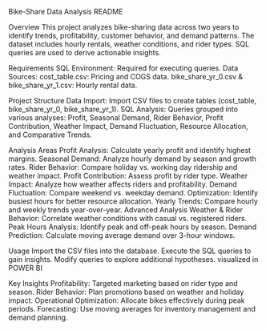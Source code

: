 Bike-Share Data Analysis README

Overview
This project analyzes bike-sharing data across two years to identify trends, profitability, customer behavior, and demand patterns. The dataset includes hourly rentals, weather conditions, and rider types. SQL queries are used to derive actionable insights.

Requirements
SQL Environment: Required for executing queries.
Data Sources:
cost_table.csv: Pricing and COGS data.
bike_share_yr_0.csv & bike_share_yr_1.csv: Hourly rental data.

Project Structure
Data Import: Import CSV files to create tables (cost_table, bike_share_yr_0, bike_share_yr_1).
SQL Analysis: Queries grouped into various analyses: Profit, Seasonal Demand, Rider Behavior, Profit Contribution, Weather Impact, Demand Fluctuation, Resource Allocation, and Comparative Trends.

Analysis Areas
Profit Analysis: Calculate yearly profit and identify highest margins.
Seasonal Demand: Analyze hourly demand by season and growth rates.
Rider Behavior: Compare holiday vs. working day ridership and weather impact.
Profit Contribution: Assess profit by rider type.
Weather Impact: Analyze how weather affects riders and profitability.
Demand Fluctuation: Compare weekend vs. weekday demand.
Optimization: Identify busiest hours for better resource allocation.
Yearly Trends: Compare hourly and weekly trends year-over-year.
Advanced Analysis
Weather & Rider Behavior: Correlate weather conditions with casual vs. registered riders.
Peak Hours Analysis: Identify peak and off-peak hours by season.
Demand Prediction: Calculate moving average demand over 3-hour windows.

Usage
Import the CSV files into the database.
Execute the SQL queries to gain insights.
Modify queries to explore additional hypotheses.
visualized in POWER BI

Key Insights
Profitability: Targeted marketing based on rider type and season.
Rider Behavior: Plan promotions based on weather and holiday impact.
Operational Optimization: Allocate bikes effectively during peak periods.
Forecasting: Use moving averages for inventory management and demand planning.
